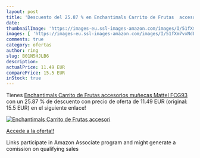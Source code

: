 ```yaml
---
layout: post
title: 'Descuento del 25.87 % en Enchantimals Carrito de Frutas  accesori'
date: 
thumbnailImage: 'https://images-eu.ssl-images-amazon.com/images/I/51fXm7vxNdL._SL200_.jpg'
images: [ 'https://images-eu.ssl-images-amazon.com/images/I/51fXm7vxNdL._SL200_.jpg' ]
comments: true
category: ofertas
author: ring
slug: B01N5HJLB6
description:
actualPrice: 11.49 EUR
comparePrice: 15.5 EUR
inStock: true
---
```


Tienes [Enchantimals Carrito de Frutas  accesorios muñecas  Mattel FCG93 ](https://www.amazon.es/dp/B01N5HJLB6/?tag=tolees-21) con un 25.87 % de descuento con precio de oferta de 11.49 EUR (original: 15.5 EUR) en el siguiente enlace!

[![Enchantimals Carrito de Frutas  accesori](https://images-eu.ssl-images-amazon.com/images/I/51fXm7vxNdL._SL200_.jpg)](https://www.amazon.es/dp/B01N5HJLB6/?tag=tolees-21)

[Accede a la oferta!!](https://www.amazon.es/dp/B01N5HJLB6/?tag=tolees-21)

Links participate in Amazon Associate program and might generate a comission on qualifying sales


